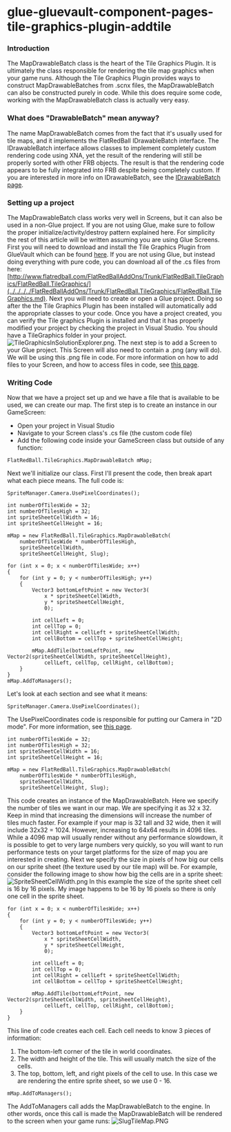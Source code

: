 # glue-gluevault-component-pages-tile-graphics-plugin-addtile

### Introduction

The MapDrawableBatch class is the heart of the Tile Graphics Plugin. It is ultimately the class responsible for rendering the tile map graphics when your game runs. Although the Tile Graphics Plugin provides ways to construct MapDrawableBatches from .scnx files, the MapDrawableBatch can also be constructed purely in code. While this does require some code, working with the MapDrawableBatch class is actually very easy.

### What does "DrawableBatch" mean anyway?

The name MapDrawableBatch comes from the fact that it's usually used for tile maps, and it implements the FlatRedBall IDrawableBatch interface. The IDrawableBatch interface allows classes to implement completely custom rendering code using XNA, yet the result of the rendering will still be properly sorted with other FRB objects. The result is that the rendering code appears to be fully integrated into FRB despite being completely custom. If you are interested in more info on IDrawableBatch, see the [IDrawableBatch page](../../../../frb/docs/index.php).

### Setting up a project

The MapDrawableBatch class works very well in Screens, but it can also be used in a non-Glue project. If you are not using Glue, make sure to follow the proper initialize/activity/destroy pattern explained here. For simplicity the rest of this article will be written assuming you are using Glue Screens. First you will need to download and install the Tile Graphics Plugin from GlueVault which can be found [here](http://www.gluevault.com/plug/59-tile-map-graphics-plugin). If you are not using Glue, but instead doing everything with pure code, you can download all of the .cs files from here: [http://www.flatredball.com/FlatRedBallAddOns/Trunk/FlatRedBall.TileGraphics/FlatRedBall.TileGraphics/](../../../../FlatRedBallAddOns/Trunk/FlatRedBall.TileGraphics/FlatRedBall.TileGraphics.md). Next you will need to create or open a Glue project. Doing so after the the Tile Graphics Plugin has been installed will automatically add the appropriate classes to your code. Once you have a project created, you can verify the Tile graphics Plugin is installed and that it has properly modified your project by checking the project in Visual Studio. You should have a TileGraphics folder in your project.![TileGraphicsInSolutionExplorer.png](../../../../media/migrated\_media-TileGraphicsInSolutionExplorer.png). The next step is to add a Screen to your Glue project. This Screen will also need to contain a .png (any will do). We will be using this .png file in code. For more information on how to add files to your Screen, and how to access files in code, see [this page](../../../../frb/docs/index.php).

### Writing Code

Now that we have a project set up and we have a file that is available to be used, we can create our map. The first step is to create an instance in our GameScreen:

* Open your project in Visual Studio
* Navigate to your Screen class's .cs file (the custom code file)
* Add the following code inside your GameScreen class but outside of any function:

&#x20;

```
FlatRedBall.TileGraphics.MapDrawableBatch mMap;
```

Next we'll initialize our class. First I'll present the code, then break apart what each piece means. The full code is:

```
SpriteManager.Camera.UsePixelCoordinates();

int numberOfTilesWide = 32;
int numberOfTilesHigh = 32;
int spriteSheetCellWidth = 16;
int spriteSheetCellHeight = 16;

mMap = new FlatRedBall.TileGraphics.MapDrawableBatch(
    numberOfTilesWide * numberOfTilesHigh, 
    spriteSheetCellWidth, 
    spriteSheetCellHeight, Slug);

for (int x = 0; x < numberOfTilesWide; x++)
{
    for (int y = 0; y < numberOfTilesHigh; y++)
    {
        Vector3 bottomLeftPoint = new Vector3(
            x * spriteSheetCellWidth,
            y * spriteSheetCellHeight, 
            0);

        int cellLeft = 0;
        int cellTop = 0;
        int cellRight = cellLeft + spriteSheetCellWidth;
        int cellBottom = cellTop + spriteSheetCellHeight;

        mMap.AddTile(bottomLeftPoint, new Vector2(spriteSheetCellWidth, spriteSheetCellHeight),
            cellLeft, cellTop, cellRight, cellBottom);
    }
}
mMap.AddToManagers();
```

Let's look at each section and see what it means:

```
SpriteManager.Camera.UsePixelCoordinates();
```

The UsePixelCoordinates code is responsible for putting our Camera in "2D mode". For more information, see [this page](../../../../frb/docs/index.php).

```
int numberOfTilesWide = 32;
int numberOfTilesHigh = 32;
int spriteSheetCellWidth = 16;
int spriteSheetCellHeight = 16;

mMap = new FlatRedBall.TileGraphics.MapDrawableBatch(
    numberOfTilesWide * numberOfTilesHigh, 
    spriteSheetCellWidth, 
    spriteSheetCellHeight, Slug);
```

This code creates an instance of the MapDrawableBatch. Here we specify the number of tiles we want in our map. We are specifying it as 32 x 32. Keep in mind that increasing the dimensions will increase the number of tiles much faster. For example if your map is 32 tall and 32 wide, then it will include 32x32 = 1024. However, increasing to 64x64 results in 4096 tiles. While a 4096 map will usually render without any performance slowdown, it is possible to get to very large numbers very quickly, so you will want to run performance tests on your target platforms for the size of map you are interested in creating. Next we specify the size in pixels of how big our cells on our sprite sheet (the texture used by our tile map) will be. For example, consider the following image to show how big the cells are in a sprite sheet: ![SpriteSheetCellWidth.png](../../../../media/migrated\_media-SpriteSheetCellWidth.png) In this example the size of the sprite sheet cell is 16 by 16 pixels. My image happens to be 16 by 16 pixels so there is only one cell in the sprite sheet.

```
for (int x = 0; x < numberOfTilesWide; x++)
{
    for (int y = 0; y < numberOfTilesWide; y++)
    {
        Vector3 bottomLeftPoint = new Vector3(
            x * spriteSheetCellWidth,
            y * spriteSheetCellHeight, 
            0);

        int cellLeft = 0;
        int cellTop = 0;
        int cellRight = cellLeft + spriteSheetCellWidth;
        int cellBottom = cellTop + spriteSheetCellHeight;
 
        mMap.AddTile(bottomLeftPoint, new Vector2(spriteSheetCellWidth, spriteSheetCellHeight),
            cellLeft, cellTop, cellRight, cellBottom);
    }
}
```

This line of code creates each cell. Each cell needs to know 3 pieces of information:

1. The bottom-left corner of the tile in world coordinates.
2. The width and height of the tile. This will usually match the size of the cells.
3. The top, bottom, left, and right pixels of the cell to use. In this case we are rendering the entire sprite sheet, so we use 0 - 16.

&#x20;

```
mMap.AddToManagers();
```

The AddToManagers call adds the MapDrawableBatch to the engine. In other words, once this call is made the MapDrawableBatch will be rendered to the screen when your game runs: ![SlugTileMap.PNG](../../../../media/migrated\_media-SlugTileMap.PNG)
